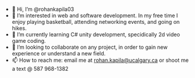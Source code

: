 - 👋 Hi, I’m @rohankapila03
- 👀 I’m interested in web and software development. In my free time I enjoy playing basketball, attending networking events, and going on hikes.
- 🌱 I’m currently learning C# unity development, specidically 2d video game coding.
- 💞️ I’m looking to collaborate on any project, in order to gain new experience or understand a new field. 
- 📫 How to reach me: email me at rohan.kapila@ucalgary.ca or shoot me a text @ 587 968-1382

<!---
rohankapila03/rohankapila03 is a ✨ special ✨ repository because its `README.md` (this file) appears on your GitHub profile.
You can click the Preview link to take a look at your changes.
--->

